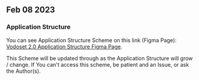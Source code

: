 

## Feb 08 2023

### Application Structure

You can see Application Structure Scheme on this link (Figma Page):
[Vodoset 2.0 Application Structure Figma Page](https://www.figma.com/file/fEVQId3qezmgaxjNChDVSM/Vodoset-2.0?node-id=1%3A2).

This Scheme will be updated through as the Application Structure will grow / change.
If You can't access this scheme, be patient and an Issue, or ask the Author(s).




